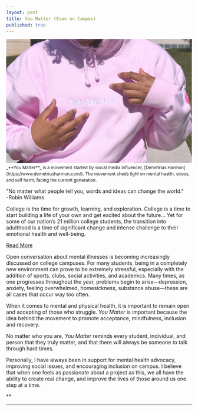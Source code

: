 ```yaml
---
layout: post
title: You Matter (Even on Campus)
published: true
---
```


<img src="/YouMatterFixed.jpg" alt="An image of YM." />

<small>
_**You Matter**_ is a movement started by social media influencer, [Demetrius Harmon](https://www.demetriusharmon.com/). The movement sheds light on mental health, stress, and self harm, facing the current generation.
</small>

 <p class="message">
	"No matter what people tell you, words and ideas can change the world." 
    <br>
    -Robin Williams
  </p>
  
  
College is the time for growth, learning, and exploration. College is a time to start building a life of your own and get excited about the future... Yet for some of our nation’s 21 million college students, the transition into adulthood is a time of significant change and intense challenge to their emotional health and well-being.
   
<a href="/http://brontejohnson.com/2019/10/16/you-matter//" class="read-more">Read More</a>
   
Open conversation about mental illnesses is becoming increasingly discussed on college campuses. For many students, being in a completely new environment can prove to be extremely stressful, especially with the addition of sports, clubs, social activities, and academics. Many times, as one progresses throughout the year, problems begin to arise—depression, anxiety, feeling overwhelmed, homesickness, substance abuse—these are all cases that occur way too often.

When it comes to mental and physical health, it is important to remain open and accepting of those who struggle. _You Matter_ is important because the idea behind the movement to promote acceptance, mindfulness, inclusion and recovery. 

No matter who you are, _You Matter_ reminds every student, individual, and person that they truly matter, and that there will always be someone to talk through hard times. 

Personally, I have always been in support for mental health advocacy, improving social issues, and encouraging inclusion on campus. I believe that when one feels as passionate about a project as this, we all have the ability to create real change, and improve the lives of those around us one step at a time.
    
**

    
    
<hr>
